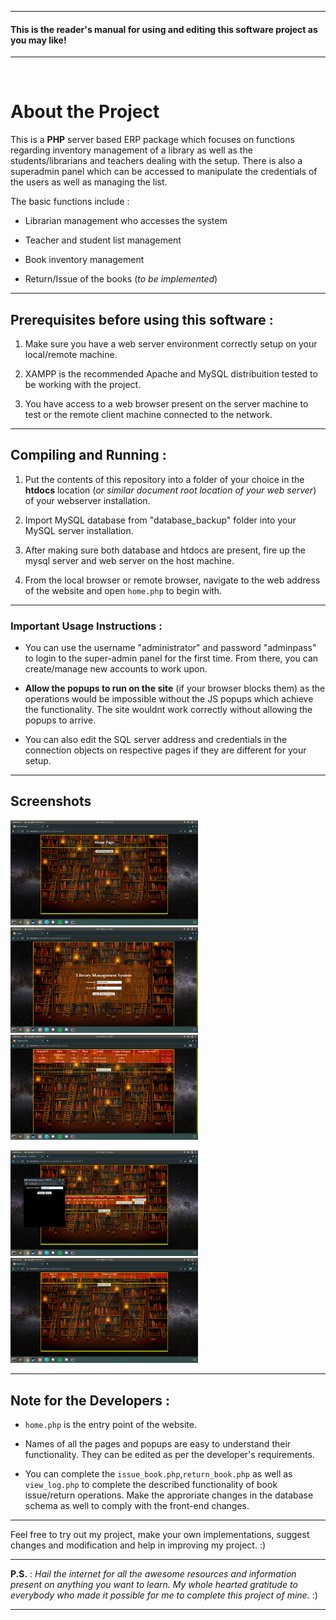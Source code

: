 
---

#### This is the reader's manual for using and editing this software project as you may like!

---  

<br/>

# About the Project  

This is a **PHP** server based ERP package which focuses on functions regarding inventory management of a library as well as the students/librarians and teachers dealing with the setup. There is also a superadmin panel which can be accessed to manipulate the credentials of the users as well as managing the list.

The basic functions include :
- Librarian management who accesses the system
  
- Teacher and student list management
  
- Book inventory management
  
- Return/Issue of the books (*to be implemented*)


---

## Prerequisites before using this software :

1. Make sure you have a web server environment correctly setup on your local/remote machine.  
   
2. XAMPP is the recommended Apache and MySQL distribuition tested to be working with the project.  
   
3. You have access to a web browser present on the server machine to test or the remote client machine connected to the network.
   
   

---

## Compiling and Running :

1. Put the contents of this repository into a folder of your choice in the **htdocs** location (*or similar document root location of your web server*) of your webserver installation.
     
2. Import MySQL database from "database_backup" folder into your MySQL server installation.
     
3. After making sure both database and htdocs are present, fire up the mysql server and web server on the host machine.
     
4.  From the local browser or remote browser, navigate to the web address of the website and open `home.php` to begin with.

---

### Important Usage Instructions : 

- You can use the username "administrator" and password "adminpass" to login to the super-admin panel for the first time.
From there, you can create/manage new accounts to work upon.

- **Allow the popups to run on the site** (if your browser blocks them) as the operations would be impossible without the JS popups which achieve the functionality. The site wouldnt work correctly without allowing the popups to arrive.

- You can also edit the SQL server address and credentials in the connection objects on respective pages if they are different for your setup.

---

## Screenshots

<p float="left">
   <img src="https://github.com/sunnysoni97/sunnysoni97.github.io/blob/master/static/skills_applied/portfolio_screencaps/libman_screencaps/cap1.png?raw=true" alt="libman php screenshot 1" width=300px />
    &emsp;
   <img src="https://github.com/sunnysoni97/sunnysoni97.github.io/blob/master/static/skills_applied/portfolio_screencaps/libman_screencaps/cap2.png?raw=true" alt="libman php screenshot 2" width=300px />
   &emsp;
   <img src="https://github.com/sunnysoni97/sunnysoni97.github.io/blob/master/static/skills_applied/portfolio_screencaps/libman_screencaps/cap3.png?raw=true" alt="libman php screenshot 3" width=300px />

</p>

<p float="left">
   <img src="https://github.com/sunnysoni97/sunnysoni97.github.io/blob/master/static/skills_applied/portfolio_screencaps/libman_screencaps/cap4.png?raw=true" alt="libman php screenshot 4" width=300px />
    &emsp;
   <img src="https://github.com/sunnysoni97/sunnysoni97.github.io/blob/master/static/skills_applied/portfolio_screencaps/libman_screencaps/cap5.png?raw=true" alt="libman php screenshot 5" width=300px />
</p>

---

## Note for the Developers : 

- `home.php` is the entry point of the website.

- Names of all the pages and popups are easy to understand their functionality. They can be edited as per the developer's requirements.

- You can complete the `issue_book.php`,`return_book.php` as well as `view_log.php` to complete the described functionality of book issue/return operations. Make the approriate changes in the database schema as well to comply with the front-end changes.
  
---

Feel free to try out my project, make your own implementations, suggest changes and modification and help in improving my project. :)

---

**P.S.** : *Hail the internet for all the awesome resources and information present on anything you want to learn. My whole hearted gratitude to everybody who made it possible for me to complete this project of mine.* :)

---
